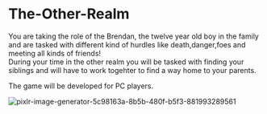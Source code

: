 # The-Other-Realm

You are taking the role of the Brendan, the twelve year old boy in the family and are tasked with different kind of hurdles like death,danger,foes and meeting all kinds of friends! </br>
During your time in the other realm you will be tasked with finding your siblings and will have to work togehter to find a way home to your parents. </br>

The game will be developed for PC players. </br>

![pixlr-image-generator-5c98163a-8b5b-480f-b5f3-881993289561](https://github.com/HolyTrie/The-Other-Realm/assets/73894107/590cba7e-a090-4395-98af-36071be85317)
